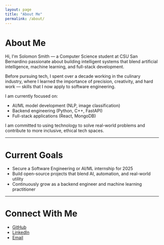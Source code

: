 ```yaml
---
layout: page
title: "About Me"
permalink: /about/
---
```


# About Me

Hi, I'm Solomon Smith — a Computer Science student at CSU San Bernardino passionate about building intelligent systems that blend artificial intelligence, machine learning, and full-stack development.

Before pursuing tech, I spent over a decade working in the culinary industry, where I learned the importance of precision, creativity, and hard work — skills that I now apply to software engineering.

I am currently focused on:
- AI/ML model development (NLP, image classification)
- Backend engineering (Python, C++, FastAPI)
- Full-stack applications (React, MongoDB)

I am committed to using technology to solve real-world problems and contribute to more inclusive, ethical tech spaces.

---

# Current Goals

- Secure a Software Engineering or AI/ML internship for 2025
- Build open-source projects that blend AI, automation, and real-world utility
- Continuously grow as a backend engineer and machine learning practitioner

---

# Connect With Me

- [GitHub](https://github.com/SolomonSmith-dev)
- [LinkedIn](https://linkedin.com/in/solomon-smith-dev)
- [Email](mailto:solomonsmithdev@gmail.com)
